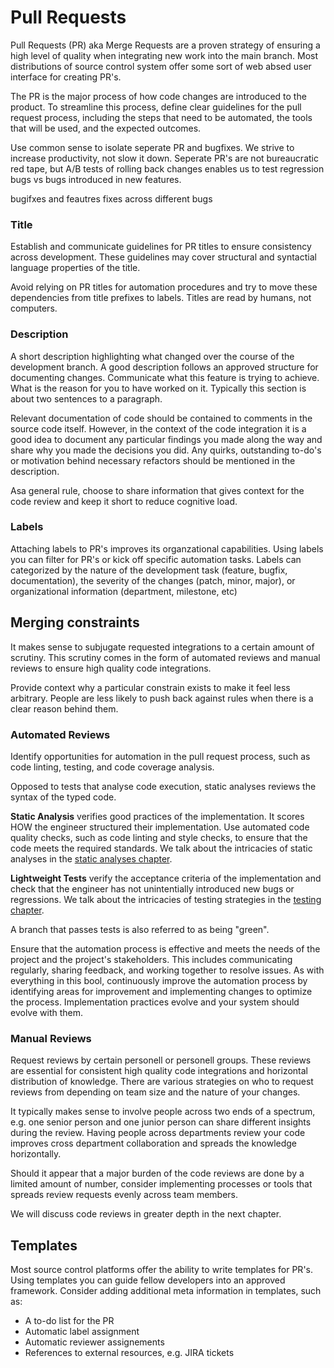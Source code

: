 # Pull Requests

Pull Requests (PR) aka Merge Requests are a proven strategy of ensuring a high level of quality when integrating new work into the main branch. Most distributions of source control system offer some sort of web absed user interface for creating PR's.

The PR is the major process of how code changes are introduced to the product. To streamline this process, define clear guidelines for the pull request process, including the steps that need to be automated, the tools that will be used, and the expected outcomes.

Use common sense to isolate seperate PR and bugfixes. We strive to increase productivity, not slow it down. Seperate PR's are not bureaucratic red tape, but A/B tests of rolling back changes enables us to test regression bugs vs bugs introduced in new features.

bugifxes and feautres
fixes across different bugs

### Title

Establish and communicate guidelines for PR titles to ensure consistency across development. These guidelines may cover structural and syntactial language properties of the title.

Avoid relying on PR titles for automation procedures and try to move these dependencies from title prefixes to labels. Titles are read by humans, not computers.

### Description

A short description highlighting what changed over the course of the development branch. A good description follows an approved structure for documenting changes. Communicate what this feature is trying to achieve. What is the reason for you to have worked on it. Typically this section is about two sentences to a paragraph.

Relevant documentation of code should be contained to comments in the source code itself. However, in the context of the code integration it is a good idea to document any particular findings you made along the way and share why you made the decisions you did. Any quirks, outstanding to-do's or motivation behind necessary refactors should be mentioned in the description.

Asa general rule, choose to share information that gives context for the code review and keep it short to reduce cognitive load.

### Labels

Attaching labels to PR's improves its organzational capabilities. Using labels you can filter for PR's or kick off specific automation tasks. Labels can categorized by the nature of the development task (feature, bugfix, documentation), the severity of the changes (patch, minor, major), or organizational information (department, milestone, etc)

## Merging constraints

It makes sense to subjugate requested integrations to a certain amount of scrutiny. This scrutiny comes in the form of automated reviews and manual reviews to ensure high quality code integrations.

Provide context why a particular constrain exists to make it feel less arbitrary. People are less likely to push back against rules when there is a clear reason behind them.

### Automated Reviews

Identify opportunities for automation in the pull request process, such as code linting, testing, and code coverage analysis.

Opposed to tests that analyse code execution, static analyses reviews the syntax of the typed code.

**Static Analysis** verifies good practices of the implementation. It scores HOW the engineer structured their implementation. Use automated code quality checks, such as code linting and style checks, to ensure that the code meets the required standards. We talk about the intricacies of static analyses in the [static analyses chapter]().

**Lightweight Tests** verify the acceptance criteria of the implementation and check that the engineer has not unintentially introduced new bugs or regressions. We talk about the intricacies of testing strategies in the [testing chapter]().

A branch that passes tests is also referred to as being "green".

Ensure that the automation process is effective and meets the needs of the project and the project's stakeholders. This includes communicating regularly, sharing feedback, and working together to resolve issues. As with everything in this bool, continuously improve the automation process by identifying areas for improvement and implementing changes to optimize the process. Implementation practices evolve and your system should evolve with them.

### Manual Reviews

Request reviews by certain personell or personell groups. These reviews are essential for consistent high quality code integrations and horizontal distribution of knowledge. There are various strategies on who to request reviews from depending on team size and the nature of your changes.

It typically makes sense to involve people across two ends of a spectrum, e.g. one senior person and one junior person can share different insights during the review. Having people across departments review your code improves cross department collaboration and spreads the knowledge horizontally.

Should it appear that a major burden of the code reviews are done by a limited amount of number, consider implementing processes or tools that spreads review requests evenly across team members.

We will discuss code reviews in greater depth in the next chapter.


## Templates

Most source control platforms offer the ability to write templates for PR's. Using templates you can guide fellow developers into an approved framework. Consider adding additional meta information in templates, such as:

- A to-do list for the PR
- Automatic label assignment
- Automatic reviewer assignements
- References to external resources, e.g. JIRA tickets
